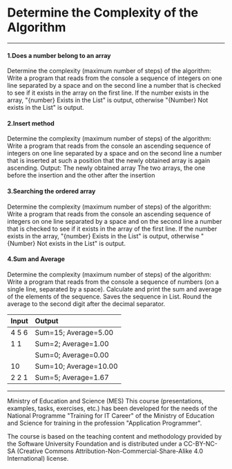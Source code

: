 # Determine the Complexity of the Algorithm
-----------------------------------------------------------------------------------------------------------------------------------------------------------------------

#### 1.Does a number belong to an array

Determine the complexity (maximum number of steps) of the algorithm:
Write a program that reads from the console a sequence of integers on one line separated by a space and on the second line a number that is checked to see if it exists in the array on the first line.  If the number exists in the array, "{number} Exists in the List" is output, otherwise "{Number} Not exists in the List" is output.

#### 2.Insert method 

Determine the complexity (maximum number of steps) of the algorithm:
Write a program that reads from the console an ascending sequence of integers on one line separated by a space and on the second line a number that is inserted at such a position that the newly obtained array is again ascending. Output:
The newly obtained array
The two arrays, the one before the insertion and the other after the insertion

#### 3.Searching the ordered array 
	
Determine the complexity (maximum number of steps) of the algorithm:
Write a program that reads from the console an ascending sequence of integers on one line separated by a space and on the second line a number that is checked to see if it exists in the array of the first line.  If the number exists in the array, "{number} Exists in the List" is output, otherwise "{Number} Not exists in the List" is output.

#### 4.Sum and Average
	
Determine the complexity (maximum number of steps) of the algorithm:
Write a program that reads from the console a sequence of numbers (on a single line, separated by a space). Calculate and print the sum and average of the elements of the sequence. Saves the sequence in List<int>. Round the average to the second digit after the decimal separator.
	
| Input | Output                 |	
| :----- | :------               |
| 4 5 6 | Sum=15; Average=5.00	 |	
| 1 1 	| Sum=2; Average=1.00	 |
|	| Sum=0; Average=0.00    |
| 10 	| Sum=10; Average=10.00	 |
| 2 2 1 | Sum=5; Average=1.67	 |	

	
-----------------------------------------------------------------------------------------------------------------------------------------------------------------------
	
Ministry of Education and Science (MES)
This course (presentations, examples, tasks, exercises, etc.) has been developed for the needs of the National Programme "Training for IT Career" of the Ministry of Education and Science for training in the profession "Application Programmer".

The course is based on the teaching content and methodology provided by the Software University Foundation and is distributed under a CC-BY-NC-SA (Creative Commons Attribution-Non-Commercial-Share-Alike 4.0 International) license.


